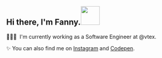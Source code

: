 <h2> Hi there,‌‌ I'm Fanny.<img src="https://media.giphy.com/media/Dr3zmLbgSghPr2Qqlf/giphy.gif" width="50"></h2>

<!-- ![](https://komarev.com/ghpvc/?username=hellofanny&color=yellow) -->

👩🏻‍💻 ‌‌ I'm currently working as a Software Engineer at @vtex. 

✨‌‌ You can also find me on [Instagram](https://www.instagram.com/abitfanny) and [Codepen](https://codepen.io/hellofanny).

<!--  [![Top Langs](https://github-readme-stats.vercel.app/api/top-langs/?username=hellofanny&exclude_repo=trying-django,sunshine-project&layout=compact&border_radius=0&title_color=FFFFFF&text_color=FFFFFF&bg_color=1F1F1F&hide_border=true)](https://github.com/anuraghazra/github-readme-stats) -->




<!--
**hellofanny/hellofanny** is a ✨ _special_ ✨ repository because its `README.md` (this file) appears on your GitHub profile.

Here are some ideas to get you started:

- 🔭 I’m currently working on ...
- 🌱 I’m currently learning ...
- 👯 I’m looking to collaborate on ...
- 🤔 I’m looking for help with ...
- 💬 Ask me about ...
- 📫 How to reach me: ...
- 😄 Pronouns: ...
- ⚡ Fun fact: ...
-->
